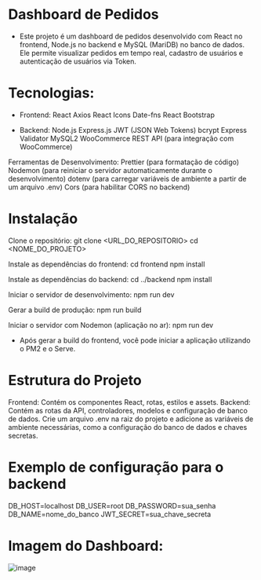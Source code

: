 # Dashboard de Pedidos

- Este projeto é um dashboard de pedidos desenvolvido com React no frontend, Node.js no backend e MySQL (MariDB) no banco de dados. Ele permite visualizar pedidos em tempo real, cadastro de usuários e autenticação de usuários via Token.

# Tecnologias:

- Frontend:
React
Axios
React Icons
Date-fns
React Bootstrap

- Backend:
Node.js
Express.js
JWT (JSON Web Tokens)
bcrypt
Express Validator
MySQL2
WooCommerce REST API (para integração com WooCommerce)

Ferramentas de Desenvolvimento:
Prettier (para formatação de código)
Nodemon (para reiniciar o servidor automaticamente durante o desenvolvimento)
dotenv (para carregar variáveis de ambiente a partir de um arquivo .env)
Cors (para habilitar CORS no backend)

# Instalação

Clone o repositório:
git clone <URL_DO_REPOSITORIO>
cd <NOME_DO_PROJETO>

Instale as dependências do frontend:
cd frontend
npm install

Instale as dependências do backend:
cd ../backend
npm install

Iniciar o servidor de desenvolvimento:
npm run dev

Gerar a build de produção:
npm run build

Iniciar o servidor com Nodemon (aplicação no ar):
npm run dev

- Após gerar a build do frontend, você pode iniciar a aplicação utilizando o PM2 e o Serve.

# Estrutura do Projeto
Frontend: Contém os componentes React, rotas, estilos e assets.
Backend: Contém as rotas da API, controladores, modelos e configuração de banco de dados.
Crie um arquivo .env na raiz do projeto e adicione as variáveis de ambiente necessárias, como a configuração do banco de dados e chaves secretas.

# Exemplo de configuração para o backend
DB_HOST=localhost
DB_USER=root
DB_PASSWORD=sua_senha
DB_NAME=nome_do_banco
JWT_SECRET=sua_chave_secreta

# Imagem do Dashboard: 
![image](https://github.com/Henrry-Maximo/dashboardWooCommerce/assets/99754637/bf44cef2-881f-4967-85c2-37ec03a3ee1b)

